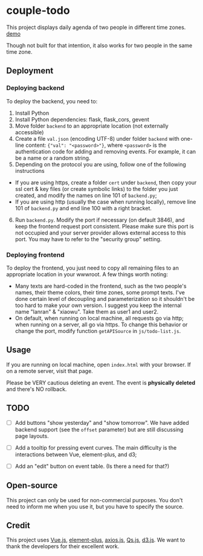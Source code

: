 # couple-todo
This project displays daily agenda of two people in different time zones. [demo](https://iamwyh.cn/ring)

Though not built for that intention, it also works for two people in the same time zone.



## Deployment

### Deploying backend
To deploy the backend, you need to:
 1. Install Python
 2. Install Python dependencies: flask, flask_cors, gevent
 3. Move folder `backend` to an appropriate location (not externally accessible)
 4. Create a file `val.json` (encoding UTF-8) under folder `backend` with one-line content: `{"val": "<password>"}`, where `<password>` is the authentication code for adding and removing events. For example, it can be a name or a random string.
 5. Depending on the protocol you are using, follow one of the following instructions
 - If you are using https, create a folder `cert` under `backend`, then copy your ssl cert & key files (or create symbolic links) to the folder you just created, and modify the names on line 101 of `backend.py`;
 - If you are using http (usually the case when running locally), remove line 101 of `backend.py` and end line 100 with a right bracket.
 6. Run `backend.py`. Modify the port if necessary (on default 3846), and keep the frontend request port consistent. Please make sure this port is not occupied and your server provider allows external access to this port. You may have to refer to the "security group" setting.

### Deploying frontend
To deploy the frontend, you just need to copy all remaining files to an appropriate location in your wwwroot. A few things worth noting:
 - Many texts are hard-coded in the frontend, such as the two people's names, their theme colors, their time zones, some prompt texts. I've done certain level of decoupling and parameterization so it shouldn't be too hard to make your own version. I suggest you keep the internal name "lanran" & "xiaowu". Take them as user1 and user2.
 - On default, when running on local machine, all requests go via http; when running on a server, all go via https. To change this behavior or change the port, modify function `getAPISource` in `js/todo-list.js`.



## Usage

If you are running on local machine, open `index.html` with your browser. If on a remote server, visit that page.

Please be VERY cautious deleting an event. The event is **physically deleted** and there's NO rollback.



## TODO

- [ ] Add buttons "show yesterday" and "show tomorrow". We have added backend support (see the `offset` parameter) but are still discussing page layouts.
- [ ] Add a tooltip for pressing event curves. The main difficulty is the interactions between Vue, element-plus, and d3;
- [ ] Add an "edit" button on event table. (Is there a need for that?)



## Open-source
This project can only be used for non-commercial purposes. You don't need to inform me when you use it, but you have to specify the source.



## Credit

This project uses [Vue.js](https://v3.vuejs.org/), [element-plus](https://element-plus.org), [axios.js](https://axios-http.com/), [Qs.js](https://github.com/ljharb/qs), [d3.js](https://d3js.org/). We want to thank the developers for their excellent work.
